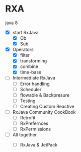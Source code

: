 # RXA

java 8

- [x] start RxJava
    - [x] Ob
    - [x] Sub
- [x] Operators
    - [x] filter
    - [x] transforming
    - [x] combine
    - [x] time-base
- [ ] Intermediate RxJava
    - [ ] Error handling
    - [ ] Scheduler
    - [ ] flowable & Backpresure
    - [ ] Testing
    - [ ] Creating Custom Reactive
- [ ] RxJava Community CookBook
    - [ ] Retrofit
    - [ ] RxPrefernces
    - [ ] RxPermissions
- [ ] All together
    - [ ] RxJava & JetPack

